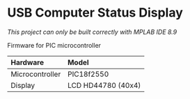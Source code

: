 # USB Computer Status Display

*This project can only be built correctly with MPLAB IDE 8.9*


Firmware for PIC microcontroller

|Hardware       |Model                  |
|:--------------|:----------------------|
|Microcontroller| PIC18f2550            |
|Display        | LCD HD44780 (40x4)    |
